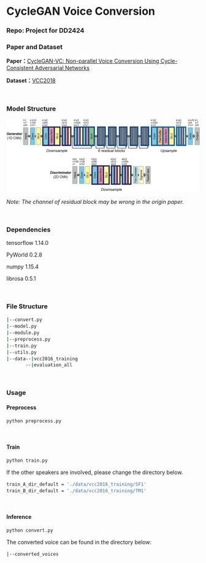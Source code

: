 

# CycleGAN Voice Conversion

### Repo: Project for DD2424

### Paper and Dataset

**Paper：**[CycleGAN-VC: Non-parallel Voice Conversion Using Cycle-Consistent Adversarial Networks  ](https://ieeexplore.ieee.org/abstract/document/8553236?casa_token=nEkt-SBQoPoAAAAA:9VLqcVdeP_O4Cuhr6GLreLo8Y8Ph1eo0SGdVwd_24Dq0PaAEnEmjIpZQ6PkulcoH92zcbL4)

**Dataset：**[VCC2018](https://erepo.uef.fi/handle/123456789/7185)

<br/>

### Model Structure

![image](https://github.com/alpharol/Voice_Conversion_CycleGAN/raw/master/figure/CycleGAN.png)

*Note: The channel of residual block may be wrong in the origin paper.* 

<br/>

### Dependencies

tensorflow 1.14.0

PyWorld 0.2.8

numpy 1.15.4

librosa 0.5.1

<br/>

### File Structure

```bash
|--convert.py
|--model.py
|--module.py
|--preprocess.py
|--train.py
|--utils.py
|--data--|vcc2016_training
       --|evaluation_all
```

<br/>

### Usage

#### Preprocess

```python
python preprocess.py
```

<br/>

#### Train

```python
python train.py
```

If the other speakers are involved, please change the directory below.

```bash
train_A_dir_default = './data/vcc2016_training/SF1'
train_B_dir_default = './data/vcc2016_training/TM1'
```

<br/>

#### Inference

```python
python convert.py
```

The converted voice can be found in the directory below:

```bash
|--converted_voices
```



